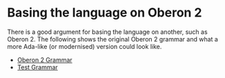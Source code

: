 # Basing the language on Oberon 2

There is a good argument for basing the language on another, such as Oberon 2. The following shows the original Oberon 2 grammar and what a more Ada-like (or modernised) version could look like.

* [Oberon 2 Grammar](./oberon-2.ebnf)
* [Test Grammar](./test.ebnf)
